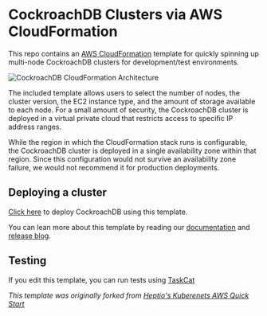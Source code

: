 # CockroachDB Clusters via AWS CloudFormation

This repo contains an [AWS CloudFormation](https://aws.amazon.com/cloudformation/) template for quickly spinning up multi-node CockroachDB clusters for development/test environments.

![CockroachDB CloudFormation Architecture](/images/architecture-diagram.png?raw=true)

The included template allows users to select the number of nodes, the cluster version, the EC2 instance type, and the amount of storage available to each node. For a small amount of security, the CockroachDB cluster is deployed in a virtual private cloud that restricts access to specific IP address ranges.

While the region in which the CloudFormation stack runs is configurable, the CockroachDB cluster is deployed in a single availability zone within that region. Since this configuration would not survive an availability zone failure, we would not recommend it for production deployments.

## Deploying a cluster
[Click here](https://amzn.to/2CZjJLZ) to deploy CockroachDB using this template.

You can lean more about this template by reading our [documentation](https://www.cockroachlabs.com/docs/stable/deploy-a-test-cluster.html) and [release blog](https://www.cockroachlabs.com/blog/cloud-formation-test-cluster-deployment/).

## Testing

If you edit this template, you can run tests using [TaskCat](https://github.com/aws-quickstart/taskcat)

*This template was originally forked from [Heptio's Kuberenets AWS Quick Start](https://github.com/heptio/aws-quickstart)*
